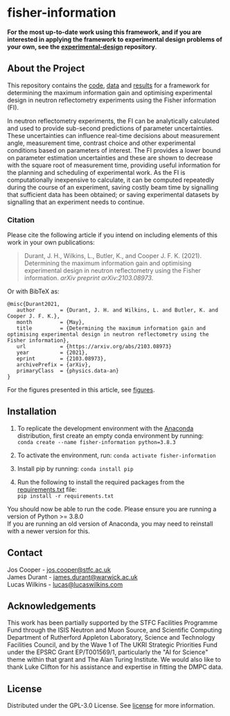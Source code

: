 # fisher-information
**For the most up-to-date work using this framework, and if you are interested in applying the framework to experimental design problems of your own, see the [experimental-design](https://github.com/James-Durant/experimental-design) repository**.

## About the Project
This repository contains the [code](/fisher-information), [data](/fisher-information/data) and [results](/fisher-information/results) for a framework for determining the maximum information gain and optimising experimental design in neutron reflectometry experiments using the Fisher information (FI).

In neutron reflectometry experiments, the FI can be analytically calculated and used to provide sub-second predictions of parameter uncertainties. These uncertainties can influence real-time decisions about measurement angle, measurement time, contrast choice and other experimental conditions based on parameters of interest. The FI provides a lower bound on parameter estimation uncertainties and these are shown to decrease with the square root of measurement time, providing useful information for the planning and scheduling of experimental work. As the FI is computationally inexpensive to calculate, it can be computed repeatedly during the course of an experiment, saving costly beam time by signalling that sufficient data has been obtained; or saving experimental datasets by signalling that an experiment needs to continue.

### Citation
Please cite the following article if you intend on including elements of this work in your own publications:
> Durant, J. H., Wilkins, L., Butler, K., and Cooper J. F. K. (2021). Determining the maximum information gain and optimising experimental design in neutron reflectometry using the Fisher information. *arXiv preprint arXiv:2103.08973*.

Or with BibTeX as:
```
@misc{Durant2021,
   author        = {Durant, J. H. and Wilkins, L. and Butler, K. and Cooper J. F. K.},
   month         = {May},
   title         = {Determining the maximum information gain and optimising experimental design in neutron reflectometry using the Fisher information},
   url           = {https://arxiv.org/abs/2103.08973}
   year          = {2021},
   eprint        = {2103.08973},
   archivePrefix = {arXiv},
   primaryClass  = {physics.data-an}
}
```

For the figures presented in this article, see [figures](/figures).

## Installation
1. To replicate the development environment with the [Anaconda](https://www.anaconda.com/products/individual) distribution, first create an empty conda environment by running: <br /> ```conda create --name fisher-information python=3.8.3```

2. To activate the environment, run: ```conda activate fisher-information```

3. Install pip by running: ```conda install pip```

4. Run the following to install the required packages from the [requirements.txt](/requirements.txt) file: <br />
   ```pip install -r requirements.txt```

You should now be able to run the code. Please ensure you are running a version of Python >= 3.8.0 \
If you are running an old version of Anaconda, you may need to reinstall with a newer version for this.

## Contact
Jos Cooper - jos.cooper@stfc.ac.uk \
James Durant - james.durant@warwick.ac.uk \
Lucas Wilkins - lucas@lucaswilkins.com

## Acknowledgements
This work has been partially supported by the STFC Facilities Programme Fund through the ISIS Neutron and Muon Source, and Scientific Computing Department of Rutherford Appleton Laboratory, Science and Technology Facilities Council, and by the Wave 1 of The UKRI Strategic Priorities Fund under the EPSRC Grant EP/T001569/1, particularly the "AI for Science" theme within that grant and The Alan Turing Institute. We would also like to thank Luke Clifton for his assistance and expertise in fitting the DMPC data.

## License
Distributed under the GPL-3.0 License. See [license](/LICENSE) for more information.
